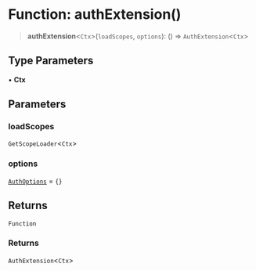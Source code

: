 # Function: authExtension()

> **authExtension**\<`Ctx`\>(`loadScopes`, `options`): () => `AuthExtension`\<`Ctx`\>

## Type Parameters

• **Ctx**

## Parameters

### loadScopes

`GetScopeLoader`\<`Ctx`\>

### options

[`AuthOptions`](../interfaces/AuthOptions.md) = `{}`

## Returns

`Function`

### Returns

`AuthExtension`\<`Ctx`\>

